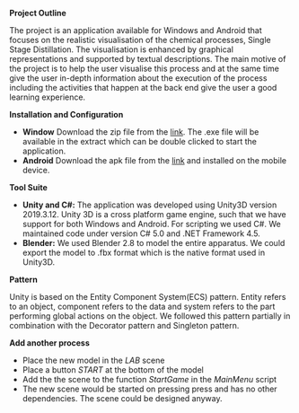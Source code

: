 **Project Outline**
 
The project is an application available for Windows and Android that focuses on the realistic visualisation of the chemical processes, Single Stage Distillation. The visualisation is enhanced by graphical representations and supported by textual descriptions. The main motive of the project is to help the user visualise this process and at the same time give the user in-depth information about the execution of the process including the activities that happen at the back end give the user a good learning experience.

**Installation and Configuration**

- **Window** 
Download the zip file from the [link](https://drive.google.com/file/d/1Zc5kp15vLvuRqzdlTEtgxVSe599woRj2/view?usp=sharing). The .exe file will be available in the extract which can be double clicked to start the application. 
- **Android** 
Download the apk file from the [link](https://drive.google.com/file/d/1vSJOUrhEsf5WeOR-YOffTLnKKs1_QJxi/view?usp=sharing) and installed on the mobile device. 

**Tool Suite**

- **Unity and C#:** The application was developed using Unity3D version 2019.3.12. Unity 3D is a cross platform game engine, such that we have support for both Windows and Android. For scripting we used C#. We maintained code under version C# 5.0 and .NET Framework 4.5.
- **Blender:** We used Blender 2.8 to model the entire apparatus. We could export the model to .fbx format which is the native format used in Unity3D.

**Pattern**

Unity is based on the Entity Component System(ECS) pattern. Entity refers to an object, component refers to the data and system refers to the part performing global actions on the object. We followed this pattern partially in combination with the Decorator pattern and Singleton pattern. 

**Add another process**

- Place the new model in the _LAB_ scene
- Place a button _START_ at the bottom of the model
- Add the the scene to the function _StartGame_ in the _MainMenu_ script
- The new scene would be started on pressing press and has no other dependencies. The scene could be designed anyway. 
